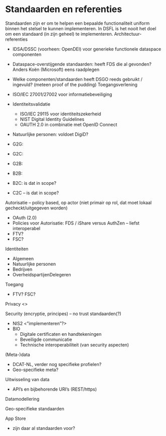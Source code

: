 # Standaarden en referenties
Standaarden zijn er om te helpen een bepaalde functionaliteit uniform binnen het stelsel te kunnen implementeren. In DSFL is het nooit het doel om een standaard (in zijn geheel) te implementeren. 
Architectuur-referenties
- IDSA/DSSC (voorheen: OpenDEI) voor generieke functionele dataspace componenten
- Dataspace-overstijgende standaarden: heeft FDS die al gevonden? Anders Koën (Microsoft) eens raadplegen
- Welke componenten/standaarden heeft DSGO reeds gebruikt / ingevuld? (meteen proof of the pudding)
Toegangsverlening
- ISO/IEC 27001/27002 voor informatiebeveiliging
- Identiteitsvalidatie
  - ISO/IEC 29115 voor identiteitszekerheid
  - NIST Digital Identity Guidelines
  - OAUTH 2.0 in combinatie met OpenID Connect
- Natuurlijke personen: voldoet DigiD?

- G2G:
- G2C:
- G2B:
- B2B:
- B2C: is dat in scope?
- C2C – is dat in scope?

Autorisatie – policy based, op actor (niet primair op rol, dat moet lokaal gecheckt/uitgegeven worden)
- OAuth (2.0)
- Policies voor Autorisatie: FDS / iShare versus AuthZen – liefst interoperabel
- FTV?
- FSC?

Identiteiten
- Algemeen
- Natuurlijke personen
- Bedrijven
- OverheidspartijenDelegeren

Toegang
- FTV? FSC?

Privacy
<>

Security
(encryptie, principes) – no trust standaarden(?)
- NIS2 <”implementeren”?>
- BIO
  - Digitale certificaten en handtekeningen
  - Beveiligde communicatie
  - Technische interoperabiliteit (van security aspecten)

(Meta-)data
  - DCAT-NL, verder nog specifieke profielen?
  - Geo-specifieke meta?

Uitwisseling van data 
- API’s en bijbehorende URI’s (REST/https)

Datamodellering

Geo-specifieke standaarden

App Store 
- zijn daar al standaarden voor?


 


